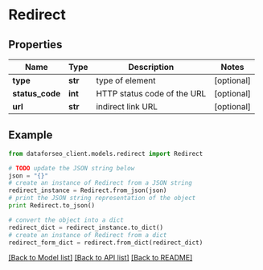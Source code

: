 # Redirect


## Properties

Name | Type | Description | Notes
------------ | ------------- | ------------- | -------------
**type** | **str** | type of element | [optional] 
**status_code** | **int** | HTTP status code of the URL | [optional] 
**url** | **str** | indirect link URL | [optional] 

## Example

```python
from dataforseo_client.models.redirect import Redirect

# TODO update the JSON string below
json = "{}"
# create an instance of Redirect from a JSON string
redirect_instance = Redirect.from_json(json)
# print the JSON string representation of the object
print Redirect.to_json()

# convert the object into a dict
redirect_dict = redirect_instance.to_dict()
# create an instance of Redirect from a dict
redirect_form_dict = redirect.from_dict(redirect_dict)
```
[[Back to Model list]](../README.md#documentation-for-models) [[Back to API list]](../README.md#documentation-for-api-endpoints) [[Back to README]](../README.md)


